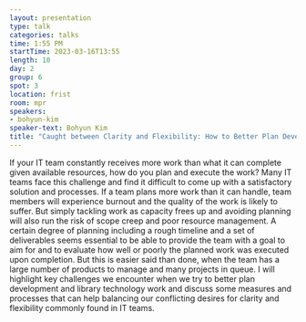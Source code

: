 ```yaml
---
layout: presentation
type: talk
categories: talks
time: 1:55 PM
startTime: 2023-03-16T13:55
length: 10
day: 2
group: 6
spot: 3
location: frist
room: mpr
speakers:
- bohyun-kim
speaker-text: Bohyun Kim
title: "Caught between Clarity and Flexibility: How to Better Plan Development and IT Work"
---
```

If your IT team constantly receives more work than what it can complete given available resources, how do you plan and execute the work? Many IT teams face this challenge and find it difficult to come up with a satisfactory solution and processes. If a team plans more work than it can handle, team members will experience burnout and the quality of the work is likely to suffer. But simply tackling work as capacity frees up and avoiding planning will also run the risk of scope creep and poor resource management.  A certain degree of planning including a rough timeline and a set of deliverables seems essential to be able to provide the team with a goal to aim for and to evaluate how well or poorly the planned work was executed upon completion. But this is easier said than done, when the team has a large number of products to manage and many projects in queue. I will highlight key challenges we encounter when we try to better plan development and library technology work and discuss some measures and processes that can help balancing our conflicting desires for clarity and flexibility commonly found in IT teams.

